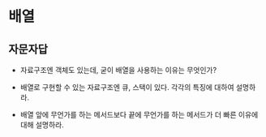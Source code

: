 # 배열

## 자문자답
* 자료구조엔 객체도 있는데, 굳이 배열을 사용하는 이유는 무엇인가?
<!-- 배열을 사용하는 이유는 순서가 있는 컬렉션을 다루기에 좋은 자료구조이다. -->
 
* 배열로 구현할 수 있는 자료구조엔 큐, 스택이 있다. 각각의 특징에 대하여 설명하라.
<!-- 큐는 선입선출(First In First Out), 스택은 후입선출(Last In First Out)이다.
 배열의 앞에 무언가를 해주는 메서드엔 shift()(배열에서 맨 앞값을 제거하면서 반환함), unshift('추가요소')가 있고,
 배열의 끝에 무언가를 해주는 메서드엔 pop()(배열에서 맨 끝요소를 제거하면서 반환함), push('추가요소')가 있다.
 큐는 shift(), push() 연산을 사용하고, 스택은 push(), pop() 연산을 사용한다.
 맨 앞에 무언가를 해주는 요소보다 맨 뒤에 무언가를 해주는 요소가 더 빠르다.
-->
 
* 배열 앞에 무언가를 하는 메서드보다 끝에 무언가를 하는 메서드가 더 빠른 이유에 대해 설명하라.
<!-- 왜냐하면 자료구조상 맨 앞의 요소를 제거하게 되면, 다음의 단계가 필요하다.
step1. 요소를 제거한다. 
step2. arr.length-1만큼 이동한다. 
그래서 총 arr.length만큼의 단계가 필요하다.
하지만 맨 뒤의 요소를 제거하게 되면, 위의 step2는 필요하지 않게 되므로 훨씬 빠를 수 밖에 없다는 결론에 이른다.
-->
 
